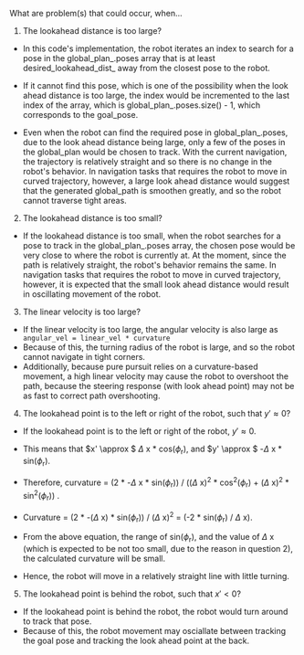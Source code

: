 
What are problem(s) that could occur, when...

1. The lookahead distance is too large?
- In this code's implementation, the robot iterates an index to search for a pose in the global_plan_.poses array that is at least desired_lookahead_dist_ away from the closest pose to the robot. 

- If it cannot find this pose, which is one of the possibility when the look ahead distance is too large, the index would be incremented to the last index of the array, which is global_plan_.poses.size() - 1, which corresponds to the goal_pose. 

- Even when the robot can find the required pose in global_plan_.poses, due to the look ahead distance being large, only a few of the poses in the global_plan would be chosen to track. With the current navigation, the trajectory is relatively straight and so there is no change in the robot's behavior. In navigation tasks that requires the robot to move in curved trajectory, however, a large look ahead distance would suggest that the generated global_path is smoothen greatly, and so the robot cannot traverse tight areas. 

2. The lookahead distance is too small?
- If the lookahead distance is too small, when the robot searches for a pose to track in the global_plan_.poses array, the chosen pose would be very close to where the robot is currently at. At the moment, since the path is relatively straight, the robot's behavior remains the same. In navigation tasks that requires the robot to move in curved trajectory, however, it is expected that the small look ahead distance would result in oscillating movement of the robot. 

3. The linear velocity is too large?
- If the linear velocity is too large, the angular velocity is also large as <code> angular_vel = linear_vel * curvature </code>
- Because of this, the turning radius of the robot is large, and so the robot cannot navigate in tight corners. 
- Additionally, because pure pursuit relies on a curvature-based movement, a high linear velocity may cause the robot to overshoot the path, because the steering response (with look ahead point) may not be as fast to correct path overshooting.

4. The lookahead point is to the left or right of the robot, such that $y' \approx 0$?

- If the lookahead point is to the left or right of the robot, $y' \approx 0$.

- This means that $x' \approx $ $\Delta$ x * cos($\phi$<sub>r</sub>), and $y' \approx $ 
-$\Delta$ x * sin($\phi$<sub>r</sub>).

- Therefore, curvature = (2 * -$\Delta$ x * sin($\phi$<sub>r</sub>)) / (($\Delta$ x)<sup>2</sup> * cos<sup>2</sup>($\phi$<sub>r</sub>) + ($\Delta$ x)<sup>2</sup> * sin<sup>2</sup>($\phi$<sub>r</sub>)) .

- Curvature = (2 * -($\Delta$ x) * sin($\phi$<sub>r</sub>)) / ($\Delta$ x)<sup>2</sup> = (-2 * sin($\phi$<sub>r</sub>) / $\Delta$ x).

- From the above equation, the range of sin($\phi$<sub>r</sub>), and the value of $\Delta$ x (which is expected to be not too small, due to the reason in question 2), the calculated curvature will be small.

- Hence, the robot will move in a relatively straight line with little turning. 

5. The lookahead point is behind the robot, such that $x' < 0$?
- If the lookahead point is behind the robot, the robot would turn around to track that pose.
- Because of this, the robot movement may osciallate between tracking the goal pose and tracking the look ahead point at the back.